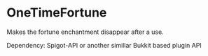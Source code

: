 # OneTimeFortune
Makes the fortune enchantment disappear after a use.

Dependency:
Spigot-API or another simillar Bukkit based plugin API
